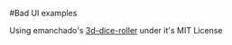 #Bad UI examples

Using emanchado's [3d-dice-roller](https://github.com/emanchado/3d-die-roller)
under it's MIT License
